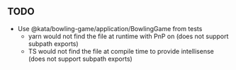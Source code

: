 ## TODO

* Use @kata/bowling-game/application/BowlingGame from tests
  * yarn would not find the file at runtime with PnP on (does not support subpath exports)
  * TS would not find the file at compile time to provide intellisense (does not support subpath exports)
